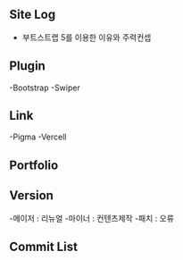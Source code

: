 ## Site Log
- 부트스트랩 5를 이용한 이유와 주력컨셉

## Plugin
-Bootstrap
-Swiper

## Link
-Pigma
-Vercell

## Portfolio


## Version
-메이저 : 리뉴얼
-마이너 : 컨텐츠제작
-패치 : 오류


## Commit List